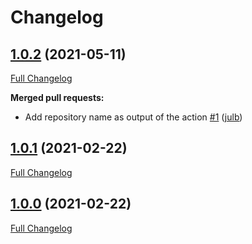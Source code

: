 # Changelog

## [1.0.2](https://github.com/julb/action-prepare-release/tree/1.0.2) (2021-05-11)

[Full Changelog](https://github.com/julb/action-prepare-release/compare/1.0.1...1.0.2)

**Merged pull requests:**

- Add repository name as output of the action [\#1](https://github.com/julb/action-prepare-release/pull/1) ([julb](https://github.com/julb))

## [1.0.1](https://github.com/julb/action-prepare-release/tree/1.0.1) (2021-02-22)

[Full Changelog](https://github.com/julb/action-prepare-release/compare/1.0.0...1.0.1)

## [1.0.0](https://github.com/julb/action-prepare-release/tree/1.0.0) (2021-02-22)

[Full Changelog](https://github.com/julb/action-prepare-release/compare/c3712f2002829a0ebe33ac4970b2e7f50633347f...1.0.0)



